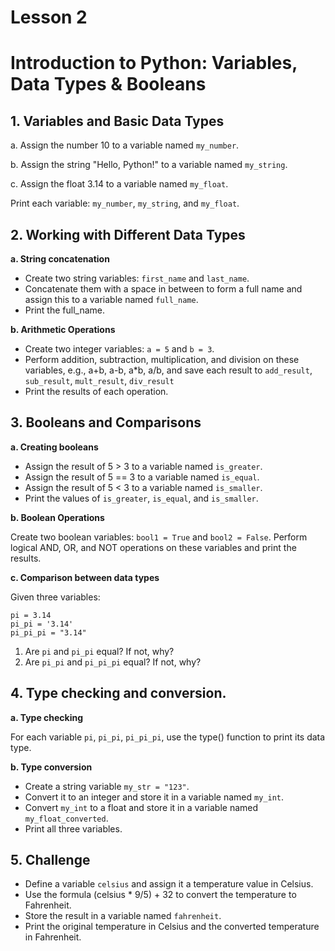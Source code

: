 # Lesson 2 
# Introduction to Python: Variables, Data Types & Booleans  
                                                           


## 1. Variables and Basic Data Types
a. Assign the number 10 to a variable named `my_number`.

b. Assign the string "Hello, Python!" to a variable named `my_string`.

c. Assign the float 3.14 to a variable named `my_float`.

Print each variable: `my_number`, `my_string`, and `my_float`.

## 2. Working with Different Data Types
**a. String concatenation**
- Create two string variables: `first_name` and `last_name`.
- Concatenate them with a space in between to form a full name and assign this to a variable named `full_name`.
- Print the full_name.

**b. Arithmetic Operations**
- Create two integer variables: `a = 5` and `b = 3`.
- Perform addition, subtraction, multiplication, and division on these variables, e.g., a+b, a-b, a*b, a/b, and save each result to `add_result`, `sub_result`, `mult_result`, `div_result`
- Print the results of each operation.


## 3. Booleans and Comparisons

**a. Creating booleans**
- Assign the result of 5 > 3 to a variable named `is_greater`.
- Assign the result of 5 == 3 to a variable named `is_equal`.
- Assign the result of 5 < 3 to a variable named `is_smaller`.
- Print the values of `is_greater`, `is_equal`, and `is_smaller`.

**b. Boolean Operations**

Create two boolean variables: `bool1 = True` and `bool2 = False`.
Perform logical AND, OR, and NOT operations on these variables and print the results.

**c. Comparison between data types**

Given three variables:
```
pi = 3.14
pi_pi = '3.14'
pi_pi_pi = "3.14"
```
1. Are `pi` and `pi_pi` equal? If not, why?
2. Are `pi_pi` and `pi_pi_pi` equal? If not, why?


## 4. Type checking and conversion.
**a. Type checking**

For each variable `pi`, `pi_pi`, `pi_pi_pi`, use the type() function to print its data type.

**b. Type conversion**

- Create a string variable `my_str = "123"`.
- Convert it to an integer and store it in a variable named `my_int`.
- Convert `my_int` to a float and store it in a variable named `my_float_converted`.
- Print all three variables.

## 5. Challenge

- Define a variable `celsius` and assign it a temperature value in Celsius.
- Use the formula (celsius * 9/5) + 32 to convert the temperature to Fahrenheit.
- Store the result in a variable named `fahrenheit`.
- Print the original temperature in Celsius and the converted temperature in Fahrenheit.


